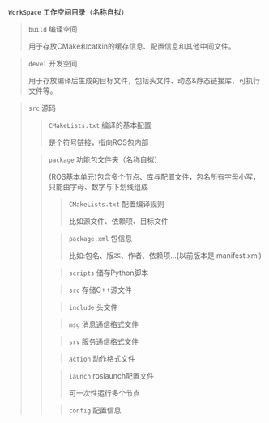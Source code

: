 `WorkSpace` 工作空间目录（名称自拟）

> `build` 编译空间
>
> 用于存放CMake和catkin的缓存信息、配置信息和其他中间文件。

> `devel` 开发空间
> 
> 用于存放编译后生成的目标文件，包括头文件、动态&静态链接库、可执行文件等。

> `src` 源码
> 
> > `CMakeLists.txt` 编译的基本配置
> > 
> > 是个符号链接，指向ROS包内部
>
> > `package` 功能包文件夹（名称自拟）
> > 
> > (ROS基本单元)包含多个节点、库与配置文件，包名所有字母小写，只能由字母、数字与下划线组成
> > 
> > > `CMakeLists.txt` 配置编译规则
> > >
> > > 比如源文件、依赖项、目标文件
> > 
> > > `package.xml` 包信息
> > >
> > > 比如:包名、版本、作者、依赖项...(以前版本是 manifest.xml)
> > 
> > > `scripts` 储存Python脚本
> > 
> > > `src` 存储C++源文件
> > 
> > > `include` 头文件
> > 
> > > `msg` 消息通信格式文件
> > 
> > > `srv` 服务通信格式文件
> > 
> > > `action` 动作格式文件
> > 
> > > `launch` roslaunch配置文件
> > >
> > > 可一次性运行多个节点 
> > 
> > > `config` 配置信息
